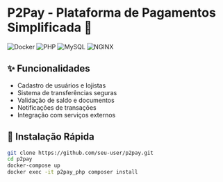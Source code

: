 # P2Pay - Plataforma de Pagamentos Simplificada 💸

![Docker](https://img.shields.io/badge/Docker-2CA5E0?style=for-the-badge&logo=docker&logoColor=white) ![PHP](https://img.shields.io/badge/PHP-777BB4?style=for-the-badge&logo=php&logoColor=white) ![MySQL](https://img.shields.io/badge/MySQL-005C84?style=for-the-badge&logo=mysql&logoColor=white) ![NGINX](https://img.shields.io/badge/NGINX-009639?style=for-the-badge&logo=nginx&logoColor=white)

## ✨ Funcionalidades
- Cadastro de usuários e lojistas
- Sistema de transferências seguras
- Validação de saldo e documentos
- Notificações de transações
- Integração com serviços externos

## 🚀 Instalação Rápida
```bash
git clone https://github.com/seu-user/p2pay.git
cd p2pay
docker-compose up
docker exec -it p2pay_php composer install